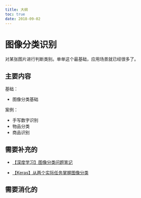 ```yaml
---
title: 大纲
toc: true
date: 2018-09-02
---
```



# 图像分类识别

对某张图片进行判断类别。单单这个最基础，应用场景就已经很多了。

## 主要内容

基础：

- 图像分类基础

案例：

- 手写数字识别
- 物品分类
- 商品识别


## 需要补充的

- [【深度学习】图像分类问题笔记](https://blog.csdn.net/JinChengneng/article/details/78136503)

- [【Keras】从两个实际任务掌握图像分类](https://www.cnblogs.com/skyfsm/p/8051705.html#4098850)

## 需要消化的
